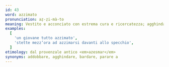 ```yaml
---
id: 43
word: azzimato
pronunciation: aẓ-ẓi-mà-to
meaning: Vestito e acconciato con estrema cura e ricercatezza; agghindato.
examples:
  [
    'un giovane tutto azzimato',
    'stette mezz’ora ad azzimarsi davanti allo specchio',
  ]
etimology: dal provenzale antico <em>azesmar</em>
synonyms: addobbare, agghindare, bardare, parare a
---
```

